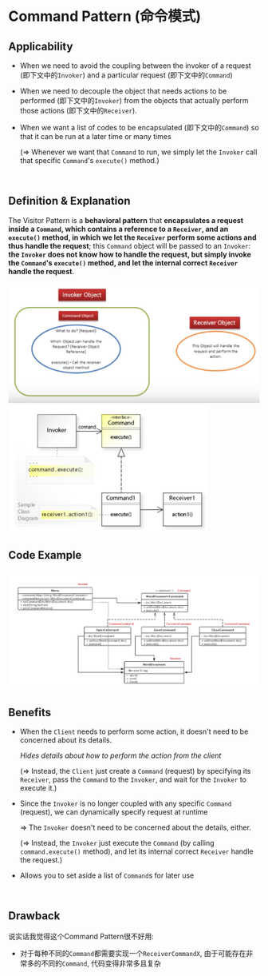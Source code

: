 # Command Pattern (命令模式)

## Applicability

* When we need to avoid the coupling between the invoker of a request (即下文中的`Invoker`) and a particular request (即下文中的`Command`)

* When we need to decouple the object that needs actions to be performed (即下文中的`Invoker`) from the objects that actually perform those actions (即下文中的`Receiver`).

* When we want a list of codes to be encapsulated (即下文中的`Command`) so that it can be run at a later time or many times

  (=> Whenever we want that `Command` to run, we simply let the `Invoker` call that specific `Command`'s `execute()` method.)

<br>

## Definition & Explanation

The Visitor Pattern is a **behavioral pattern** that **encapsulates a request inside a `Command`, which contains a reference to a `Receiver`, and an `execute()` method, in which we let the `Receiver` perform some actions and thus handle the request**; this `Command` object will be passed to an `Invoker`: **the `Invoker` does not know how to handle the request, but simply invoke the `Command`'s `execute()` method, and let the internal correct `Receiver` handle the request**.

<img src="https://github.com/Ziang-Lu/Design-Patterns/blob/master/4-Behavioral%20Patterns/3-Command%20Pattern/command_pattern_illustration.png?raw=true">

<img src="https://github.com/Ziang-Lu/Design-Patterns/blob/master/4-Behavioral%20Patterns/3-Command%20Pattern/command_pattern.png?raw=true" width="400px">

<br>

## Code Example

<img src="https://github.com/Ziang-Lu/Design-Patterns/blob/master/4-Behavioral%20Patterns/3-Command%20Pattern/Word%20App%20Menu%20Example/class_diagram.png?raw=true">

<br>

## Benefits

* When the `Client` needs to perform some action, it doesn't need to be concerned about its details.

  *Hides details about how to perform the action from the client*

  (=> Instead, the `Client` just create a `Command` (request) by specifying its `Receiver`, pass the `Command` to the `Invoker`, and wait for the `Invoker` to execute it.)

* Since the `Invoker` is no longer coupled with any specific `Command` (request), we can dynamically specify request at runtime

  => The `Invoker` doesn't need to be concerned about the details, either.

  (=> Instead, the `Invoker` just execute the `Command` (by calling `command.execute()` method), and let its internal correct `Receiver` handle the request.)

* Allows you to set aside a list of `Command`s for later use

<br>

## Drawback

说实话我觉得这个Command Pattern很不好用:

* 对于每种不同的`Command`都需要实现一个`ReceiverCommandX`, 由于可能存在非常多的不同的`Command`, 代码变得非常多且复杂

